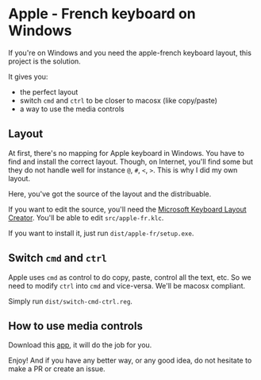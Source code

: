 # Apple - French keyboard on Windows

If you're on Windows and you need the apple-french keyboard layout, this project is the solution.

It gives you:

- the perfect layout
- switch `cmd` and `ctrl` to be closer to macosx (like copy/paste)
- a way to use the media controls

## Layout

At first, there's no mapping for Apple keyboard in Windows. You have to find and install the correct layout. Though, on Internet, you'll find some but they do not handle well for instance `@`, `#`, `<`, `>`. This is why I did my own layout.

Here, you've got the source of the layout and the distribuable.

If you want to edit the source, you'll need the [Microsoft Keyboard Layout Creator](http://www.microsoft.com/en-us/download/details.aspx?id=22339). You'll be able to edit `src/apple-fr.klc`.

If you want to install it, just run `dist/apple-fr/setup.exe`.

## Switch `cmd` and `ctrl`

Apple uses `cmd` as control to do copy, paste, control all the text, etc. So we need to modify `ctrl` into `cmd` and vice-versa. We'll be macosx compliant.

Simply run `dist/switch-cmd-ctrl.reg`.

## How to use media controls

Download this [app](http://uxsoft.cz/projects/apple-wireless-keyboard/), it will do the job for you.

Enjoy! And if you have any better way, or any good idea, do not hesitate to make a PR or create an issue.
